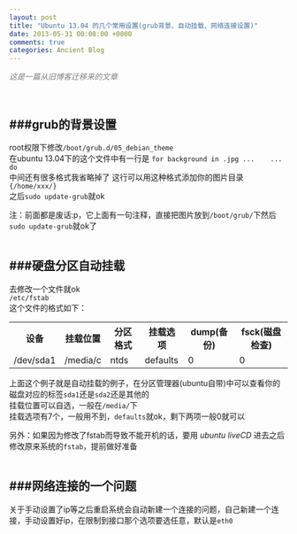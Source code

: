 ```yaml
---
layout: post
title: "Ubuntu 13.04 的几个常用设置(grub背景、自动挂载、网络连接设置)"
date: 2013-05-31 00:08:00 +0800
comments: true
categories: Ancient Blog
---
```


*<font color = "gray">这是一篇从旧博客迁移来的文章</font>*
<!-- more -->
<br />

###grub的背景设置
---

root权限下修改`/boot/grub.d/05_debian_theme`<br />
在ubuntu 13.04下的这个文件中有一行是
`for background in .jpg ...    ... do` <br />
中间还有很多格式我省略掉了 这行可以用这种格式添加你的图片目录`{/home/xxx/}`<br />
之后`sudo update-grub`就ok

注：前面都是废话:p，它上面有一句注释，直接把图片放到`/boot/grub/`下然后`sudo update-grub`就ok了
<br /><br />

###硬盘分区自动挂载
---
去修改一个文件就ok <br />
`/etc/fstab` <br />
这个文件的格式如下：
<table>
	<th>设备</th>
	<th>挂载位置</th>
	<th>分区格式</th>
	<th>挂载选项</th>
	<th>dump(备份)</th>
	<th>fsck(磁盘检查)</th>
	<tr>
		<td>/dev/sda1</td>
		<td>/media/c</td>
		<td>ntds</td>
		<td>defaults</td>
		<td>0</td>
		<td>0</td>
	</tr>
</table>

上面这个例子就是自动挂载的例子，在分区管理器(ubuntu自带)中可以查看你的磁盘对应的标签`sda1`还是`sda2`还是其他的 <br />
挂载位置可以自选，一般在`/media/`下 <br />
挂载选项有7个，一般用不到，`defaults`就ok，剩下两项一般0就可以

另外：如果因为修改了fstab而导致不能开机的话，要用 *ubuntu liveCD* 进去之后修改原来系统的`fstab`，提前做好准备
<br /><br />

###网络连接的一个问题
---
关于手动设置了ip等之后重启系统会自动新建一个连接的问题，自己新建一个连接，手动设置好ip，在限制到接口那个选项要选任意，默认是`eth0`
